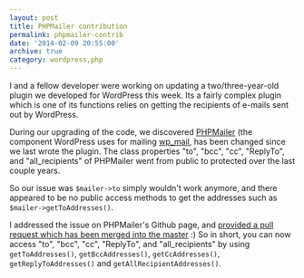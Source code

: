 ```yaml
---
layout: post
title: PHPMailer contribution
permalink: phpmailer-contrib
date: '2014-02-09 20:55:00'
archive: true
category: wordpress,php
---
```


I and a fellow developer were working on updating a two/three-year-old plugin we developed for WordPress this week. Its a fairly complex plugin which is one of its functions relies on getting the recipients of e-mails sent out by WordPress.

During our upgrading of the code, we discovered [PHPMailer](http://phpmailer.worxware.com/) (the component WordPress uses for mailing [wp_mail](http://codex.wordpress.org/Function_Reference/wp_mail), has been changed since we last wrote the plugin. The class properties "to", "bcc", "cc", "ReplyTo", and "all_recipients" of PHPMailer went from public to protected over the last couple years.

So our issue was `$mailer->to` simply wouldn't work anymore, and there appeared to be no public access methods to get the addresses such as `$mailer->getToAddresses()`.

I addressed the issue on PHPMailer's Github page, and [provided a pull request which has been merged into the master](https://github.com/PHPMailer/PHPMailer/issues/180) :) So in short, you can now access "to", "bcc", "cc", "ReplyTo", and "all_recipients" by using `getToAddresses()`, `getBccAddresses()`, `getCcAddresses()`, `getReplyToAddresses()` and `getAllRecipientAddresses()`.
